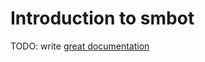 # Introduction to smbot

TODO: write [great documentation](http://jacobian.org/writing/what-to-write/)
